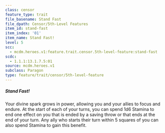 ```yaml
---
class: censor
feature_type: trait
file_basename: Stand Fast
file_dpath: Censor/5th-Level Features
item_id: stand-fast
item_index: '01'
item_name: Stand Fast!
level: 5
scc:
  - mcdm.heroes.v1:feature.trait.censor.5th-level-feature:stand-fast
scdc:
  - 1.1.1:13.1.7.5:01
source: mcdm.heroes.v1
subclass: Paragon
type: feature/trait/censor/5th-level-feature
---
```


##### Stand Fast!

Your divine spark grows in power, allowing you and your allies to focus and endure. At the start of each of your turns, you can spend 1d6 Stamina to end one effect on you that is ended by a saving throw or that ends at the end of your turn. Any ally who starts their turn within 5 squares of you can also spend Stamina to gain this benefit.
